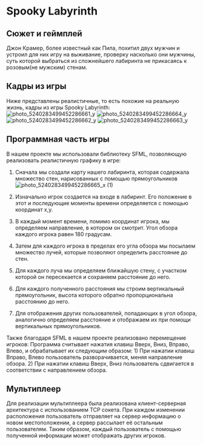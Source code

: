 # Spooky Labyrinth

## Сюжет и геймплей

Джон Крамер, более известный как Пила, похитил двух мужчин и устроил для них игру на выживание, проверку насколько они мужчины, суть которой выбраться из сложнейшего лабиринта не прикасаясь к розовым(не мужским) стенам.

## Кадры из игры

Ниже представлены реалистичные, то есть похожие на реальную жизнь, кадры из игры Spooky Labyrinth:
![photo_5240283499452286661_y](https://user-images.githubusercontent.com/91669954/207206206-af497311-0949-428d-8060-764c9c50f94d.jpg)
![photo_5240283499452286664_y](https://user-images.githubusercontent.com/91669954/207206214-33d54dc1-0f56-4fc2-9ad6-0bea5ba12610.jpg)
![photo_5240283499452286662_y](https://user-images.githubusercontent.com/91669954/207206223-6bdc5c20-3fc5-44ec-9d30-4b6f1747cb7c.jpg)
![photo_5240283499452286663_y](https://user-images.githubusercontent.com/91669954/207206230-0e7f1437-13ce-4a74-a31b-21e893380716.jpg)



## Программная часть игры

В нашем проекте мы использовали библиотеку SFML, позволяющую реализовать реалистичную графику в игре:
1) Сначала мы создали карту нашего лабиринта, которая содержала множество стен, нарисованных с помощью прямоугольников
![photo_5240283499452286665_x (1)](https://user-images.githubusercontent.com/91669954/207206316-ca0ce860-fbd2-4743-afef-2571bd6a9857.jpg)

2) Изначально игрок создается на входе в лабиринт. Его положение в этот и последующие моменты времени определяется с помощью координат x,y.
3) В каждый момент времени, помимо координат игрока, мы определяем направление, в котором он смотрит. Угол обзора каждого игрока равен 180 градусам.
4) Затем для каждого игрока в пределах его угла обзора мы посылаем множество лучей, которые позволяют определить расстояние до стен.
5) Для каждого луча мы определяем ближайшую стену, с участком которой он пересекается и сохраняем расстояние до него.
6) Для каждого полученного расстояния мы строим вертикальный прямоугольник, высота которого обратно пропорциональна расстоянию до него.
7) Для отображения других пользователей, попадающих в угол обзора, аналогично определяем расстояние и отображаем их при помощи вертикальных прямоугольников.

Также благодаря SFML в нашем проекте реализовано перемещение игроков:
Программа считывает нажатия клавиш Вверх, Вниз, Вправо, Влево, и обрабатывает их следующим образом:
	1) При нажатии клавиш Вправо, Влево пользователь разворачивается, меняя направление обзора.
	2) При нажатии клавиш Вверх, Вниз пользователь сдвигается в соответствии с направлением обзора.
	
## Мультиплеер

Для реализации мультиплеера была реализована клиент-серверная архитектура с использованием TCP сокета.
При каждом изменении расположения пользователь отправляет на сервер информацию о новом местоположении, а сервер рассылает её остальным пользователям.
Таким образом, каждый пользователь с помощью полученной информации может отображать других игроков.
